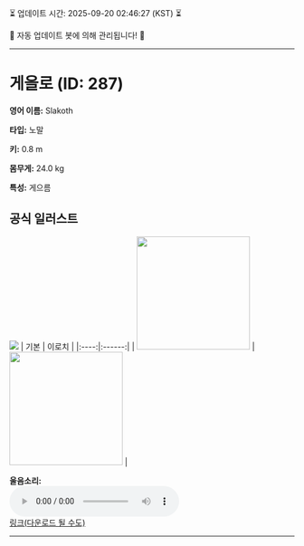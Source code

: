
⏳ 업데이트 시간: 2025-09-20 02:46:27 (KST) ⏳

🤖 자동 업데이트 봇에 의해 관리됩니다! 🤖

---

# 게을로 (ID: 287)
**영어 이름:** Slakoth

**타입:** 노말

**키:** 0.8 m

**몸무게:** 24.0 kg

**특성:** 게으름

## 공식 일러스트
![](https://raw.githubusercontent.com/PokeAPI/sprites/master/sprites/pokemon/other/official-artwork/287.png)
| 기본 | 이로치 |
|:----:|:------:|
| <img src="http://play.pokemonshowdown.com/sprites/ani/slakoth.gif" width="200"> | <img src="http://play.pokemonshowdown.com/sprites/ani-shiny/slakoth.gif" width="200"> |

**울음소리:**<br><audio controls src="https://raw.githubusercontent.com/PokeAPI/cries/main/cries/pokemon/latest/287.ogg"></audio><br> [링크(다운로드 될 수도)](https://raw.githubusercontent.com/PokeAPI/cries/main/cries/pokemon/latest/287.ogg)


---
